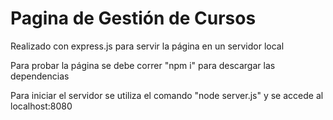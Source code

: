 # Pagina de Gestión de Cursos

Realizado con express.js para servir la página en un servidor local

Para probar la página se debe correr "npm i" para descargar las dependencias

Para iniciar el servidor se utiliza el comando "node server.js" y se accede al localhost:8080
